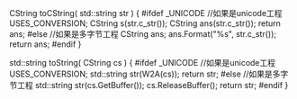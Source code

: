   CString toCString( std::string str )
  {
  #ifdef _UNICODE
  	//如果是unicode工程
  	USES_CONVERSION;
  	CString s(str.c_str());
  	CString ans(str.c_str());
  	return ans;
  #else
  	//如果是多字节工程
  	CString ans;
  	ans.Format("%s", str.c_str());
  	return ans;
  #endif
  }
  
  std::string toString( CString cs )
  {
  #ifdef _UNICODE
  	//如果是unicode工程
  	USES_CONVERSION;
  	std::string str(W2A(cs));
  	return str;
  #else
  	//如果是多字节工程 
  	std::string str(cs.GetBuffer());
  	cs.ReleaseBuffer();
  	return str;
  #endif
  }